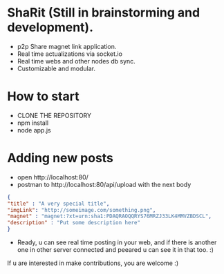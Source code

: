 # ShaRit (Still in brainstorming and development).
  - p2p Share magnet link application.
  - Real time actualizations via socket.io
  - Real time webs and other nodes db sync.
  - Customizable and modular.
  
# How to start

  - CLONE THE REPOSITORY
  - npm install
  - node app.js

# Adding new posts
  - open http://localhost:80/
  - postman to http://localhost:80/api/upload with the next body
  
  ```json
  {
  "title" : "A very special title",
  "imgLink": "http://someimage.com/something.png",
  "magnet" : "magnet:?xt=urn:sha1:PDAQRAOQQRYS76MRZJ33LK4MMVZBDSCL",
  "description" : "Put some description here"
}
```
  - Ready, u can see real time posting in your web, and if there is another one in other server connected and peeared u can see it in that too. :)

If u are interested in make contributions, you are welcome :)
